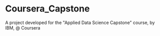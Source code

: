 # Coursera_Capstone
A project developed for the "Applied Data Science Capstone" course, by IBM, @ Coursera
